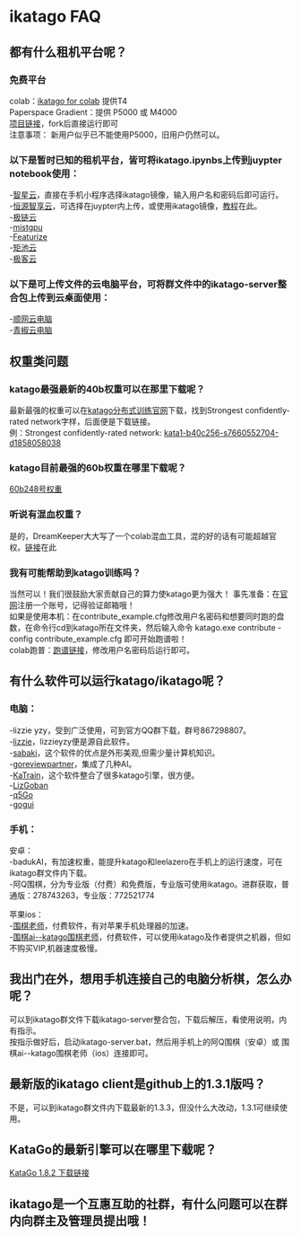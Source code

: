 # ikatago FAQ

## 都有什么租机平台呢？

### 免费平台

colab：[ikatago for colab](https://colab.research.google.com/drive/1BT4GAlHC1p0gEtujp3EtAYgFSPIjLzxs?usp=sharing
) 提供T4  
Paperspace Gradient：提供 P5000 或 M4000  
[项目链接](https://console.paperspace.com/tefri7r9s/notebook/rv38dxdi1218c50?file=ikatago_for_gradient.ipynb)，fork后直接运行即可  
注意事项： 新用户似乎已不能使用P5000，旧用户仍然可以。
### 以下是暂时已知的租机平台，皆可将ikatago.ipynbs上传到juypter notebook使用：

-[智星云](http://www.ai-galaxy.cn/)，直接在手机小程序选择ikatago镜像，输入用户名和密码后即可运行。  
-[恒源智享云](https://gpushare.com/)，可选择在juypter内上传，或使用ikatago镜像，[教程](https://gpushare.com/docs/best_practices/ikatago/)在此。  
-[极链云](https://cloud.videojj.com/)  
-[mistgpu](https://mistgpu.com/)  
-[Featurize](https://featurize.cn/)  
-[矩池云](https://www.matpool.com/)  
-[极客云](https://www.jikecloud.net/)  

### 以下是可上传文件的云电脑平台，可将群文件中的ikatago-server整合包上传到云桌面使用：

-[顺网云电脑](https://cpc.icloud.cn/)  
-[青椒云电脑](https://www.qingjiaocloud.com/)

## 权重类问题

### katago最强最新的40b权重可以在那里下载呢？

最新最强的权重可以在[katago分布式训练官网](https://katagotraining.org/)下载，找到Strongest confidently-rated network字样，后面便是下载链接。  
例：Strongest confidently-rated network: [kata1-b40c256-s7660552704-d1858058038](https://media.katagotraining.org/uploaded/networks/models/kata1/kata1-b40c256-s7660552704-d1858058038.bin.gz)

### katago目前最强的60b权重在哪里下载呢？

[60b248号权重](https://media.katagotraining.org/uploaded/networks/models/kata1-extra/b60c320-s2480283136-d1813743898.bin.gz)

### 听说有混血权重？

是的，DreamKeeper大大写了一个colab混血工具，混的好的话有可能超越官权。[链接](https://colab.research.google.com/drive/116DUPlzw6JQvB4-kqrbvk0ad50-QcSJL#scrollTo=nPaa2KJt8Kyn)在此

### 我有可能帮助到katago训练吗？

当然可以！我们很鼓励大家贡献自己的算力使katago更为强大！
事先准备：在[官网](https://katagotraining.org/)注册一个账号，记得验证邮箱哦！  
如果是使用本机：在contribute_example.cfg修改用户名密码和想要同时跑的盘数，在命令行cd到katago所在文件夹，然后输入命令 katago.exe contribute -config contribute_example.cfg 即可开始跑谱啦！  
colab跑普：[跑谱链接](https://colab.research.google.com/drive/1cxg1m2Dx-jReCGrMAAoE9mpCmlfBINTy?usp=sharing#scrollTo=cr_mVMzXi4KM)，修改用户名密码后运行即可。

## 有什么软件可以运行katago/ikatago呢？

### 电脑：

-lizzie yzy，受到广泛使用，可到官方QQ群下载，群号867298807。  
-[lizzie](https://github.com/featurecat/lizzie)，lizzieyzy便是源自此软件。  
-[sabaki](https://github.com/SabakiHQ/Sabaki)，这个软件的优点是外形美观,但需少量计算机知识。  
-[goreviewpartner](https://github.com/pnprog/goreviewpartner)，集成了几种AI。  
-[KaTrain](https://github.com/sanderland/katrain)，这个软件整合了很多katago引擎，很方便。  
-[LizGoban](https://github.com/kaorahi/lizgoban)  
-[q5Go](https://github.com/bernds/q5Go)  
-[gogui](https://github.com/Remi-Coulom/gogui) 

### 手机：

安卓：  
-badukAI，有加速权重，能提升katago和leelazero在手机上的运行速度，可在ikatago群文件内下载。   
-阿Q围棋，分为专业版（付费）和免费版，专业版可使用ikatago。进群获取，普通版：278743263，专业版：772521774  
  
苹果ios：  
-[围棋老师](https://apps.apple.com/us/app/%E5%9B%B4%E6%A3%8B%E8%80%81%E5%B8%88/id1442035374?l=zh)，付费软件，有对苹果手机处理器的加速。  
-[围棋ai--katago围棋老师](https://apps.apple.com/cn/app/%E5%9B%B4%E6%A3%8Bkatago-%E4%BA%BA%E5%B7%A5%E6%99%BA%E8%83%BD%E5%9B%B4%E6%A3%8B%E8%80%81%E5%B8%88/id1509047602)，付费软件，可以使用ikatago及作者提供之机器，但如不购买VIP,机器速度极慢。

## 我出门在外，想用手机连接自己的电脑分析棋，怎么办呢？

可以到ikatago群文件下载ikatago-server整合包，下载后解压，看使用说明，内有指示。  
按指示做好后，启动ikatago-server.bat，然后用手机上的阿Q围棋（安卓）或 围棋ai--katago围棋老师（ios）连接即可。

## 最新版的ikatago client是github上的1.3.1版吗？

不是，可以到ikatago群文件内下载最新的1.3.3，但没什么大改动，1.3.1可继续使用。

## KataGo的最新引擎可以在哪里下载呢？

[KataGo 1.8.2 下载链接](https://github.com/lightvector/KataGo/releases/tag/v1.8.2)

## ikatago是一个互惠互助的社群，有什么问题可以在群内向群主及管理员提出哦！
